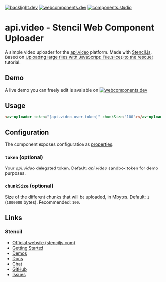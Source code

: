 [![backlight.dev](https://img.shields.io/badge/Backlight.dev-Design%20System%20Editor-%23f8c307)](https://backlight.dev)
[![webcomponents.dev](https://img.shields.io/badge/WebComponents.dev-Web%20Components%20Studio-%23459BCF)](https://webcomponents.dev)
[![components.studio](https://img.shields.io/badge/Components.studio-Components%20Studio-%23319795)](https://components.studio)

# api.video - Stencil Web Component Uploader

A simple video uploader for the [api.video](api.video/) platform. Made with [Stencil.js](stenciljs.com/).
Based on [Uploading large files with JavaScript: File.slice() to the rescue!](https://api.video/blog/tutorials/uploading-large-files-with-javascript) tutorial.

## Demo

A live demo you can freely edit is available on <a href="https://webcomponents.dev/preview/XIxGWDrNYzZCqFGZkzEr?busid=5116f450-1d2f-11ec-a43c-d13e79295681"><img src="https://img.shields.io/badge/WebComponents.dev-Web%20Components%20Studio-%23459BCF" alt="webcomponents.dev"></a>

## Usage

```html
<av-uploader token="[api.video-user-token]" chunkSize="100"></av-uploader>
```

## Configuration

The component exposes configuration as [properties](https://stenciljs.com/docs/properties).

### `token` (optional)

Your *api.video* delegated token. Default: *api.video* sandbox token for demo purposes.

### `chunkSize` (optional)

Size of the different chunks that will be uploaded, in Mbytes. Default: `1` (`1000000` bytes). Recommended: `100`.

## Links

### Stencil

- [Official website (stenciljs.com)](https://stenciljs.com/)
- [Getting Started](https://stenciljs.com/docs/getting-started)
- [Demos](https://stenciljs.com/resources#Demos)
- [Docs](https://stenciljs.com/docs/introduction)
- [Chat](https://stencil-worldwide.herokuapp.com/)
- [GitHub](https://github.com/ionic-team/stencil)
- [Issues](https://github.com/ionic-team/stencil/issues)
